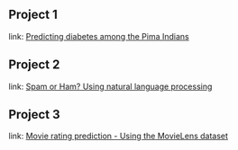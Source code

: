 ## Project 1
link:  [Predicting diabetes among the Pima Indians](https://github.com/texasdave2/texasdave2.github.io/blob/main/notebooks/predicting_diabetes.ipynb)


## Project 2
link:  [Spam or Ham? Using natural language processing](https://github.com/texasdave2/texasdave2.github.io/blob/main/notebooks/spam_or_ham_using_natural_language_processing.ipynb)


## Project 3
link:  [Movie rating prediction - Using the MovieLens dataset](https://github.com/texasdave2/texasdave2.github.io/blob/main/notebooks/movie_rating_predictor.ipynb)




